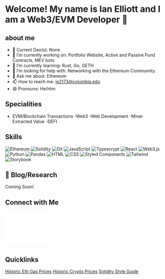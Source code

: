 # Welcome! My name is Ian Elliott and I am a Web3/EVM Developer 👋

## about me

- 👯 Current Dao(s): None
- 🔭 I’m currently working on: Portfolio Website, Active and Passive Fund Contracts, MEV bots
- 🌱 I’m currently learning: Rust, Go, GETH
- 🤔 I’m looking for help with: Networking with the Ethereum Commumity.
- 💬 Ask me about: Ethereum
- 📫 How to reach me: ie2173@columbia.edu
- 😄 Pronouns: He/Him

## Specialities

- EVM/Blockchain Transactions
  -Web3
  -Web Development
  -Miner Extracted Value
  -DEFI

## Skills

![Ethereum](https://img.shields.io/badge/Ethereum-3C3C3D?style=for-the-badge&logo=Ethereum&logoColor=white)
![Solidity](https://img.shields.io/badge/Solidity-3C3C3D?style=for-the-badge&logo=Solidity&logoColor=white)
![Git](https://img.shields.io/badge/Git-F05032?style=for-the-badge&logo=git&logoColor=black)
![JavaScript](https://img.shields.io/badge/javascript-%23323330.svg?style=for-the-badge&logo=javascript&logoColor=%23F7DF1E)
![Typescrypt](https://img.shields.io/badge/Typescript-007acc?style=for-the-badge&logo=Typescript&logoColor=white)
![React](https://img.shields.io/badge/react-202228?style=for-the-badge&logo=react&logoColor=61DAFB)
![Web3.js](https://img.shields.io/badge/web3.js-F16822?style=for-the-badge&logo=web3.js&logoColor=black)
![Python](https://img.shields.io/badge/python-4B8BBE?style=for-the-badge&logo=python&logoColor=FFD43B)
![Pandas](https://img.shields.io/badge/pandas-4B8BBE?style=for-the-badge&logo=pandas&logoColor=white)
![HTML](https://img.shields.io/badge/HTML5-E34F26?style=for-the-badge&logo=HTML5&logoColor=white)
![CSS](https://img.shields.io/badge/CSS3-1572B6?style=for-the-badge&logo=CSS3&logoColor=white)
![Styled Components](https://img.shields.io/badge/styled_components-DB7093?style=for-the-badge&logo=styled-components&logoColor=white)
![Tailwind](https://img.shields.io/badge/tailwind-0b101e?style=for-the-badge&logo=Tailwind%20CSS&logoColor=06B6D4)
![Storybook](https://img.shields.io/badge/Storybook_UI-FF4785?style=for-the-badge&logo=Storybook&logoColor=white)

## 📝 Blog/Research

Coming Soon!

## Connect with Me

<a href='https://discord.gg/3M8kNAYPTb'>
  <img src="images/discord.svg" alt='Discord'>
</a>

## Quicklinks

[Historic Eth Gas Prices](http://www.github.com/ie2173/historicgasprices)
[Historic Crypto Prices]()
[Solidity Style Guide]()
